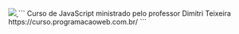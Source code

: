   <a href="#">
    <img src="https://skillicons.dev/icons?i=javascript,html,css"/>
  </a>
```
Curso de JavaScript ministrado pelo professor Dimitri Teixeira 
https://curso.programacaoweb.com.br/
```
